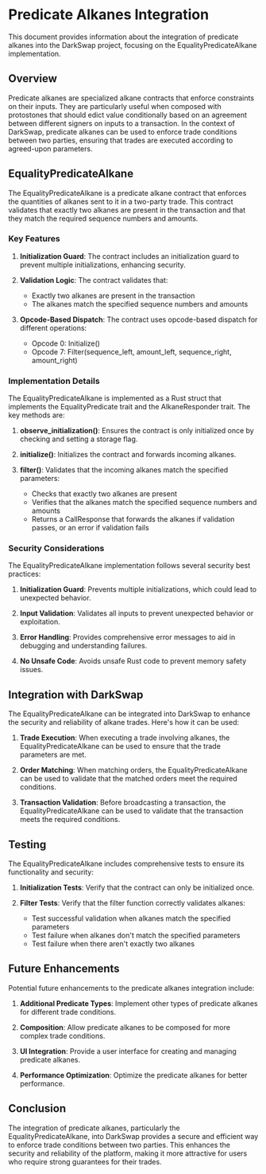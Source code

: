 # Predicate Alkanes Integration

This document provides information about the integration of predicate alkanes into the DarkSwap project, focusing on the EqualityPredicateAlkane implementation.

## Overview

Predicate alkanes are specialized alkane contracts that enforce constraints on their inputs. They are particularly useful when composed with protostones that should edict value conditionally based on an agreement between different signers on inputs to a transaction. In the context of DarkSwap, predicate alkanes can be used to enforce trade conditions between two parties, ensuring that trades are executed according to agreed-upon parameters.

## EqualityPredicateAlkane

The EqualityPredicateAlkane is a predicate alkane contract that enforces the quantities of alkanes sent to it in a two-party trade. This contract validates that exactly two alkanes are present in the transaction and that they match the required sequence numbers and amounts.

### Key Features

1. **Initialization Guard**: The contract includes an initialization guard to prevent multiple initializations, enhancing security.

2. **Validation Logic**: The contract validates that:
   - Exactly two alkanes are present in the transaction
   - The alkanes match the specified sequence numbers and amounts

3. **Opcode-Based Dispatch**: The contract uses opcode-based dispatch for different operations:
   - Opcode 0: Initialize()
   - Opcode 7: Filter(sequence_left, amount_left, sequence_right, amount_right)

### Implementation Details

The EqualityPredicateAlkane is implemented as a Rust struct that implements the EqualityPredicate trait and the AlkaneResponder trait. The key methods are:

1. **observe_initialization()**: Ensures the contract is only initialized once by checking and setting a storage flag.

2. **initialize()**: Initializes the contract and forwards incoming alkanes.

3. **filter()**: Validates that the incoming alkanes match the specified parameters:
   - Checks that exactly two alkanes are present
   - Verifies that the alkanes match the specified sequence numbers and amounts
   - Returns a CallResponse that forwards the alkanes if validation passes, or an error if validation fails

### Security Considerations

The EqualityPredicateAlkane implementation follows several security best practices:

1. **Initialization Guard**: Prevents multiple initializations, which could lead to unexpected behavior.

2. **Input Validation**: Validates all inputs to prevent unexpected behavior or exploitation.

3. **Error Handling**: Provides comprehensive error messages to aid in debugging and understanding failures.

4. **No Unsafe Code**: Avoids unsafe Rust code to prevent memory safety issues.

## Integration with DarkSwap

The EqualityPredicateAlkane can be integrated into DarkSwap to enhance the security and reliability of alkane trades. Here's how it can be used:

1. **Trade Execution**: When executing a trade involving alkanes, the EqualityPredicateAlkane can be used to ensure that the trade parameters are met.

2. **Order Matching**: When matching orders, the EqualityPredicateAlkane can be used to validate that the matched orders meet the required conditions.

3. **Transaction Validation**: Before broadcasting a transaction, the EqualityPredicateAlkane can be used to validate that the transaction meets the required conditions.

## Testing

The EqualityPredicateAlkane includes comprehensive tests to ensure its functionality and security:

1. **Initialization Tests**: Verify that the contract can only be initialized once.

2. **Filter Tests**: Verify that the filter function correctly validates alkanes:
   - Test successful validation when alkanes match the specified parameters
   - Test failure when alkanes don't match the specified parameters
   - Test failure when there aren't exactly two alkanes

## Future Enhancements

Potential future enhancements to the predicate alkanes integration include:

1. **Additional Predicate Types**: Implement other types of predicate alkanes for different trade conditions.

2. **Composition**: Allow predicate alkanes to be composed for more complex trade conditions.

3. **UI Integration**: Provide a user interface for creating and managing predicate alkanes.

4. **Performance Optimization**: Optimize the predicate alkanes for better performance.

## Conclusion

The integration of predicate alkanes, particularly the EqualityPredicateAlkane, into DarkSwap provides a secure and efficient way to enforce trade conditions between two parties. This enhances the security and reliability of the platform, making it more attractive for users who require strong guarantees for their trades.